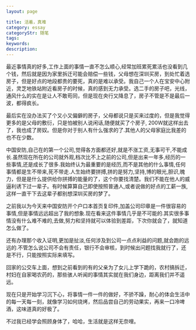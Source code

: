 ```yaml
---
layout: page

title: 活着，真难
category: essay
categoryStr: 随笔
tags: 
keywords:
description: 
---
```


最近事情真的好多,工作上面的事情一直不怎么顺心,经常加班累死累活也没看到几个钱，然后就是因为家里拆迁可能会赔偿一些钱，父母想在深圳买房，到处忙着选房子，但是好点的地段都贵的要死，真的是难以承受。我自己一个人在宝安中心附近，灵芝地铁站附近看房子的时候，真的感到无力承受。选二手的房子吧，光线，通风什么的实在是让人不敢苟同，但是现在央行又降息了，房子不管是不是最后一波，都得疯长。
 

最后实在没办法买了个又小又偏僻的房子，父母都说只是买来过度的，但是我觉得更多的是父母的敷衍，只是怕被别人说闲话,随便就买了个房子, 200W就这样出去了，我也成了房奴。但是你对于别人有什么强求的了.其他人的父母家庭比我差的也不在少数。

 

中国安防,自己在的第一个公司,觉得各方面都还好,就是不涨工资,无事可干,不能成长.虽然现在所在的公司就外观,档次比不上之前的公司,但是出来一年多,经历的一些事情,还是成长了很多.我始终认为最重要的是经历,而不是其他的什么事情,任何事情都是生不带来,死不带走.人生始终要拼搏,拼的是努力,坚持,博的眼光,胆识,魄力，但是是什么提供给你拼搏的能量的了，这个你要找清楚。我们不能在他人的威逼利诱下过一辈子。有时候算算自己即使按照普通人,或者说做的好点的工薪一族,这样一直干下去这辈子都别想深圳买房的梦了。

 

之前我以为今天来中国安防开个户口本首页复印件,加盖公司印章是一件很容易的事情,但是事情远远超出了我的想象.现在看来这件事情几乎是不可能的.其实很多事情没有什么难不难的,去做,努力和坚持就可以体验到差距，下次你就会了，就知道怎么做了。

 

还有办理那个收入证明,更加是扯淡,任何涉及到公司一点点利益的问题,就会跑的远远的.不管怎么说公司不会有责任，银行不会审核，到时候出问题找我就行了，还是不行，只能按照实际来填写。

 

回家的公交车上面，想到之前看到的有的父亲为了女儿上学下跪的，农村搞拆迁，村妇在自家喝农药的，那些骇人听闻的事情其实就在我们身边，距离我们并不遥远。

 

现在只是开始学习沉下心，将事情一件一件的做好，不骄不躁，耐心的体会生活中的每一天每一刻，就像学习如何烧烤，然后品尝自己的劳动果实，再来一口冷啤酒，这味道真的好极了。

不过我已经学会照顾身体了，哈哈，生活就是这样无奈哩。